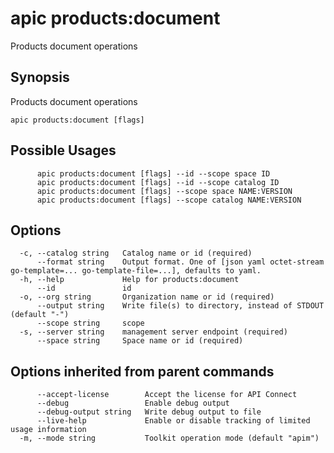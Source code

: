# apic products:document

Products document operations

## Synopsis

Products document operations

```
apic products:document [flags]
```

## Possible Usages

```
      apic products:document [flags] --id --scope space ID
      apic products:document [flags] --id --scope catalog ID
      apic products:document [flags] --scope space NAME:VERSION
      apic products:document [flags] --scope catalog NAME:VERSION
```

## Options

```
  -c, --catalog string   Catalog name or id (required)
      --format string    Output format. One of [json yaml octet-stream go-template=... go-template-file=...], defaults to yaml.
  -h, --help             Help for products:document
      --id               id
  -o, --org string       Organization name or id (required)
      --output string    Write file(s) to directory, instead of STDOUT (default "-")
      --scope string     scope
  -s, --server string    management server endpoint (required)
      --space string     Space name or id (required)
```

## Options inherited from parent commands

```
      --accept-license        Accept the license for API Connect
      --debug                 Enable debug output
      --debug-output string   Write debug output to file
      --live-help             Enable or disable tracking of limited usage information
  -m, --mode string           Toolkit operation mode (default "apim")
```
